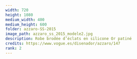 ```yaml
---
width: 720
height: 1080
medium_width: 400
medium_height: 600
folder: azzaro-SS-2015
image_path: azzaro_ss_2015_modele2.jpg
description: Robe brodée d’éclats en silicone Or patiné
credits: https://www.vogue.es/disenador/azzaro/147
rank: 2
---
```

